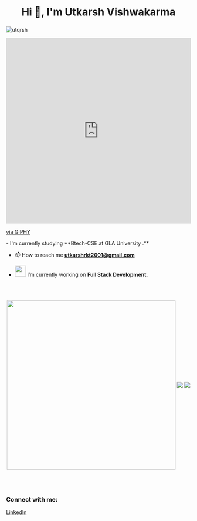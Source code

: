 <h1 align="center">Hi 👋, I'm Utkarsh Vishwakarma</h1>
<h3 align="center"></h3>

<p align="left"> <img src="https://komarev.com/ghpvc/?username=utqrsh&label=Profile%20views&color=0e75b6&style=flat" alt="utqrsh" /> </p>

<div style="width:100%;height:0;padding-bottom:100%;position:relative;"><iframe src="https://giphy.com/embed/Wp7L1hXlp0EjviDYYS" width="100%" height="100%" style="position:absolute" frameBorder="0" class="giphy-embed" allowFullScreen></iframe></div><p><a href="https://giphy.com/stickers/univates-formatura-formei-univates-Wp7L1hXlp0EjviDYYS">via GIPHY</a></p>- I'm currently studying **Btech-CSE at GLA University .**

- 📫 How to reach me **utkarshrkt2001@gmail.com**


<!-- - <img src="https://media.giphy.com/media/iDaCeaKrHhUI1I8e2b/giphy.gif" width="24"> -->
- <img src="https://media.giphy.com/media/WUlplcMpOCEmTGBtBW/giphy.gif" width="30"> I’m currently working on **Full Stack Development.**
<!-- - <img src="https://media.giphy.com/media/XIDYNVgfAgHjiWW2Dc/giphy.gif" width="25">  -->

<br><br>
<p align="center">
  <img align="center" src="https://github-readme-stats.vercel.app/api?username=utqrsh04&theme=vision-friendly-dark&count_private=true&include_all_commits=true&show_icons=true&custom_title=%23%20GitHub%20Stats%20%E2%9C%85" width="460" /> 
  <img align="center" src="https://github-readme-stats.vercel.app/api/top-langs/?username=utqrsh04&theme=vision-friendly-dark&layout=compact&langs_count=10&custom_title=%23%20Most%20Used%20Languages%20%F0%9F%91%A8%F0%9F%8F%BD%E2%80%8D%F0%9F%92%BB" />
<img align="center" src="https://github-readme-streak-stats.herokuapp.com/?user=utqrsh04&theme=highcontrast" />
 
</p>

<br></br>
<h3 align="left">Connect with me: </h3>
<p align="left" color="white">
<div class="badge-base LI-profile-badge" data-locale="en_US" data-size="medium" data-theme="light" data-type="HORIZONTAL" data-vanity="utkarsh-vishwa" data-version="v1"><a class="badge-base__link LI-simple-link" href="https://in.linkedin.com/in/utkarsh-vishwa?trk=profile-badge">LinkedIn</a></div>              
</p>
